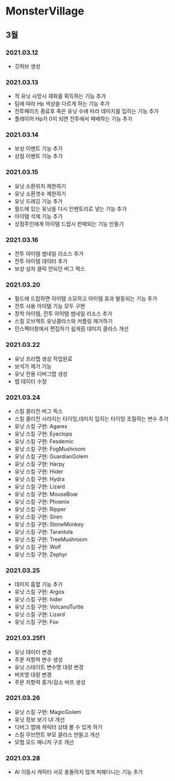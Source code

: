 # MonsterVillage
## 3월
### 2021.03.12
- 깃허브 생성

### 2021.03.13
- 적 유닛 사망시 재화를 획득하는 기능 추가
- 팀에 따라 Hp 색상을 다르게 하는 기능 추가
- 전투페이즈 종료후 죽은 유닛 수에 따라 데미지를 입히는 기능 추가
- 플레이어 Hp가 0이 되면 전투에서 패배하는 기능 추가

### 2021.03.14
- 보상 이벤트 기능 추가
- 상점 이벤트 기능 추가

### 2021.03.15
- 유닛 소환위치 제한하기
- 유닛 소환갯수 제한하기
- 유닛 드래깅 기능 추가
- 필드에 있는 유닛을 다시 인벤토리로 넣는 기능 추가
- 아이템 삭제 기능 추가
- 상점주인에게 아이템 드랍시 판매되는 기능 만들기

### 2021.03.16
- 전투 아이템 썸네일 리소스 추가
- 전투 아이템 데이터 추가
- 보상 상자 클릭 안되던 버그 픽스

### 2021.03.20
- 필드에 드랍하면 아이템 소모하고 아이템 효과 발동되는 기능 추가
- 전투 사용 아이템 기능 모두 구현
- 장착 아이템, 전투 아이템 썸네일 리소스 추가
- 스킬 오브젝트 유닛클라스와 커플링 제거하기
- 인스펙터창에서 편집하기 쉽게끔 데미지 클라스 개선

### 2021.03.22
- 유닛 프리팹 생성 작업완료
- 보석가 제거 기능
- 유닛 전용 디버그맵 생성
- 맵 데이터 수정

### 2021.03.24
- 스킬 콜리전 버그 픽스
- 스킬 콜리전 사라지는 타이밍,데미지 입히는 타이밍 조절하는 변수 추가
- 유닛 스킬 구현: Agares
- 유닛 스킬 구현: Eyeclops
- 유닛 스킬 구현: Fesdemic
- 유닛 스킬 구현: FogMushroom
- 유닛 스킬 구현: GuardianGolem
- 유닛 스킬 구현: Harpy
- 유닛 스킬 구현: Hider
- 유닛 스킬 구현: Hydra
- 유닛 스킬 구현: Lizard
- 유닛 스킬 구현: MouseBoar
- 유닛 스킬 구현: Phoenix
- 유닛 스킬 구현: Ripper
- 유닛 스킬 구현: Siren
- 유닛 스킬 구현: StoneMonkey
- 유닛 스킬 구현: Tarantula
- 유닛 스킬 구현: TreeMushroom
- 유닛 스킬 구현: Wolf
- 유닛 스킬 구현: Zephyr

### 2021.03.25
- 데미지 흡혈 기능 추가
- 유닛 스킬 구현: Argos
- 유닛 스킬 구현: hider
- 유닛 스킬 구현: VolcanoTurtle
- 유닛 스킬 구현: Lizard
- 유닛 스킬 구현: Fox

### 2021.03.25f1
- 유닛 데이터 변경
- 주문 저항력 변수 생성
- 유닛 스테이트 변수명 대량 변경
- 버프명 대량 변경
- 주문 저항력 증가/감소 버프 생성

### 2021.03.26
- 유닛 스킬 구현: MagicGolem
- 유닛 정보 보기 UI 개선
- 디버그 맵에 캐릭터 상태 볼 수 있게 하기
- 스킬 무브먼트 부모 클라스 만들고 개선
- 모험 모드 매니저 구조 개선

### 2021.03.28
- AI 이동시 캐릭터 서로 충돌하지 않게 피해다니는 기능 추가